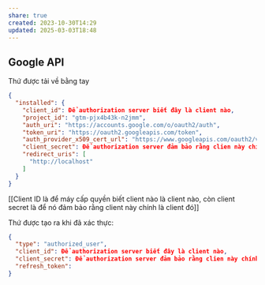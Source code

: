 ```yaml
---
share: true
created: 2023-10-30T14:29
updated: 2025-03-03T18:48
---
```

## Google API
Thứ được tải về bằng tay
```json
{
  "installed": {
    "client_id": Để authorization server biết đây là client nào,
    "project_id": "gtm-pjx4b43k-n2jmm",
    "auth_uri": "https://accounts.google.com/o/oauth2/auth",
    "token_uri": "https://oauth2.googleapis.com/token",
    "auth_provider_x509_cert_url": "https://www.googleapis.com/oauth2/v1/certs",
    "client_secret": Để authorization server đảm bảo rằng clien này chính là client đó,
    "redirect_uris": [
      "http://localhost"
    ]
  }
}
```
[[Client ID là để máy cấp quyền biết client nào là client nào, còn client secret là để nó đảm bảo rằng client này chính là client đó]]

Thứ được tạo ra khi đã xác thực:
```json
{
  "type": "authorized_user",
  "client_id": Để authorization server biết đây là client nào,
  "client_secret": Để authorization server đảm bảo rằng clien này chính là client đó,
  "refresh_token": 
}
```